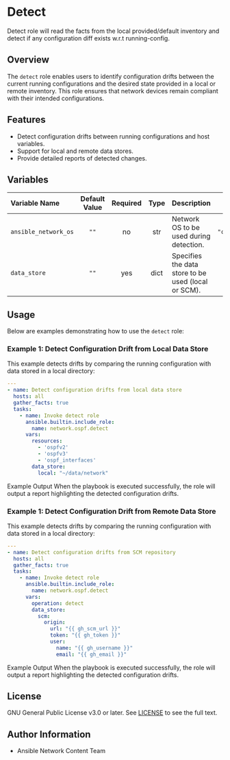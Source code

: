 # Detect
Detect role will read the facts from the local provided/default inventory and detect if any configuration diff exists w.r.t running-config.

## Overview
The `detect` role enables users to identify configuration drifts between the current running configurations and the desired state provided in a local or remote inventory. This role ensures that network devices remain compliant with their intended configurations.

## Features
- Detect configuration drifts between running configurations and host variables.
- Support for local and remote data stores.
- Provide detailed reports of detected changes.

## Variables

| Variable Name        | Default Value | Required | Type | Description                                                   | Example |
|:---------------------|:-------------:|:--------:|:----:|:-------------------------------------------------------------|:-------:|
| `ansible_network_os` | `""`          | no      | str  | Network OS to be used during detection.                      | `"cisco.nxos.nxos"` |
| `data_store`         | `""`          | yes      | dict | Specifies the data store to be used (local or SCM).           | See examples below. |

## Usage
Below are examples demonstrating how to use the `detect` role:

### Example 1: Detect Configuration Drift from Local Data Store
This example detects drifts by comparing the running configuration with data stored in a local directory:

```yaml
---
- name: Detect configuration drifts from local data store
  hosts: all
  gather_facts: true
  tasks:
    - name: Invoke detect role
      ansible.builtin.include_role:
        name: network.ospf.detect
      vars:
        resources:
          - 'ospfv2'
          - 'ospfv3'
          - 'ospf_interfaces'
        data_store:
          local: "~/data/network"
```
Example Output
When the playbook is executed successfully, the role will output a report highlighting the detected configuration drifts.

### Example 1: Detect Configuration Drift from Remote Data Store
This example detects drifts by comparing the running configuration with data stored in a local directory:
```yaml
---
- name: Detect configuration drifts from SCM repository
  hosts: all
  gather_facts: true
  tasks:
    - name: Invoke detect role
      ansible.builtin.include_role:
        name: network.ospf.detect
      vars:
        operation: detect
        data_store:
          scm:
            origin:
              url: "{{ gh_scm_url }}"
              token: "{{ gh_token }}"
              user:
                name: "{{ gh_username }}"
                email: "{{ gh_email }}"
```
Example Output
When the playbook is executed successfully, the role will output a report highlighting the detected configuration drifts.

## License
GNU General Public License v3.0 or later.
See [LICENSE](https://www.gnu.org/licenses/gpl-3.0.txt) to see the full text.

## Author Information
- Ansible Network Content Team
